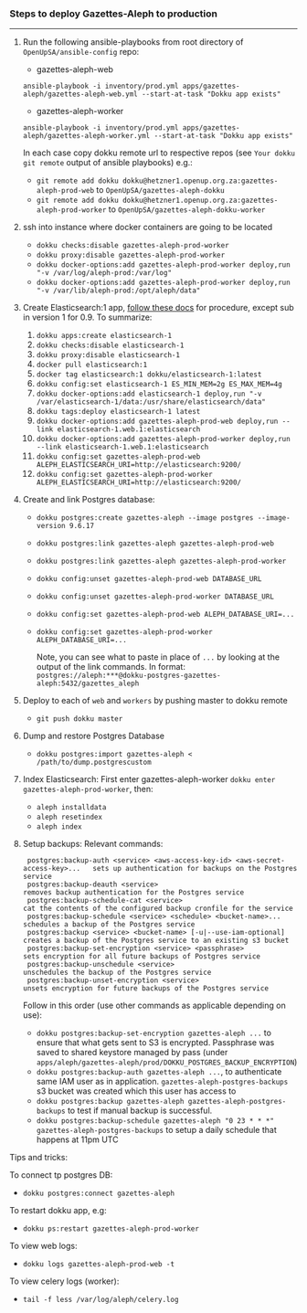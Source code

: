### Steps to deploy Gazettes-Aleph to production
________________________________________________

1. Run the following ansible-playbooks from root directory of `OpenUpSA/ansible-config` repo:
   - gazettes-aleph-web
   ```shell script
   ansible-playbook -i inventory/prod.yml apps/gazettes-aleph/gazettes-aleph-web.yml --start-at-task "Dokku app exists"
   ```
   - gazettes-aleph-worker
   ```shell script
   ansible-playbook -i inventory/prod.yml apps/gazettes-aleph/gazettes-aleph-worker.yml --start-at-task "Dokku app exists"
   ```
   In each case copy dokku remote url to respective repos (see `Your dokku git remote` output of ansible playbooks)
   e.g.:
     - `git remote add dokku dokku@hetzner1.openup.org.za:gazettes-aleph-prod-web` to `OpenUpSA/gazettes-aleph-dokku`
     - `git remote add dokku dokku@hetzner1.openup.org.za:gazettes-aleph-prod-worker` to `OpenUpSA/gazettes-aleph-dokku-worker`

2. ssh into instance where docker containers are going to be located
   - `dokku checks:disable gazettes-aleph-prod-worker`
   - `dokku proxy:disable gazettes-aleph-prod-worker`
   - `dokku docker-options:add gazettes-aleph-prod-worker deploy,run "-v /var/log/aleph-prod:/var/log"`
   - `dokku docker-options:add gazettes-aleph-prod-worker deploy,run "-v /var/lib/aleph-prod:/opt/aleph/data"`

3. Create Elasticsearch:1 app, [follow these docs](https://github.com/OpenUpSA/elasticsearch-0.90) for procedure,
   except sub in version 1 for 0.9. To summarize:
   1. `dokku apps:create elasticsearch-1`
   2. `dokku checks:disable elasticsearch-1`
   3. `dokku proxy:disable elasticsearch-1`
   4. `docker pull elasticsearch:1`
   5. `docker tag elasticsearch:1 dokku/elasticsearch-1:latest`
   6. `dokku config:set elasticsearch-1 ES_MIN_MEM=2g ES_MAX_MEM=4g`
   7. `dokku docker-options:add elasticsearch-1 deploy,run "-v /var/elasticsearch-1/data:/usr/share/elasticsearch/data"`
   8. `dokku tags:deploy elasticsearch-1 latest`
   9. `dokku docker-options:add gazettes-aleph-prod-web deploy,run --link elasticsearch-1.web.1:elasticsearch`
   10. `dokku docker-options:add gazettes-aleph-prod-worker deploy,run --link elasticsearch-1.web.1:elasticsearch`
   11. `dokku config:set gazettes-aleph-prod-web ALEPH_ELASTICSEARCH_URI=http://elasticsearch:9200/`
   12. `dokku config:set gazettes-aleph-prod-worker ALEPH_ELASTICSEARCH_URI=http://elasticsearch:9200/`

4. Create and link Postgres database:
      - `dokku postgres:create gazettes-aleph --image postgres --image-version 9.6.17`   
      - `dokku postgres:link gazettes-aleph gazettes-aleph-prod-web`
      - `dokku postgres:link gazettes-aleph gazettes-aleph-prod-worker`
      - `dokku config:unset gazettes-aleph-prod-web DATABASE_URL`
      - `dokku config:unset gazettes-aleph-prod-worker DATABASE_URL`
      - `dokku config:set gazettes-aleph-prod-web ALEPH_DATABASE_URI=...`
      - `dokku config:set gazettes-aleph-prod-worker ALEPH_DATABASE_URI=...`
        
        Note, you can see what to paste in place of `...` by looking at the output of the link commands.
        In format: `postgres://aleph:***@dokku-postgres-gazettes-aleph:5432/gazettes_aleph`

5. Deploy to each of `web` and `workers` by pushing master to dokku remote
   - `git push dokku master`

6. Dump and restore Postgres Database
   - `dokku postgres:import gazettes-aleph < /path/to/dump.postgrescustom`

7. Index Elasticsearch:
   First enter gazettes-aleph-worker `dokku enter gazettes-aleph-prod-worker`, then:
   - `aleph installdata`
   - `aleph resetindex`
   - `aleph index`

8. Setup backups:
   Relevant commands:
   ```shell script
    postgres:backup-auth <service> <aws-access-key-id> <aws-secret-access-key>...   sets up authentication for backups on the Postgres service
    postgres:backup-deauth <service>                                                removes backup authentication for the Postgres service
    postgres:backup-schedule-cat <service>                                          cat the contents of the configured backup cronfile for the service
    postgres:backup-schedule <service> <schedule> <bucket-name>...                  schedules a backup of the Postgres service
    postgres:backup <service> <bucket-name> [-u|--use-iam-optional]                 creates a backup of the Postgres service to an existing s3 bucket
    postgres:backup-set-encryption <service> <passphrase>                           sets encryption for all future backups of Postgres service
    postgres:backup-unschedule <service>                                            unschedules the backup of the Postgres service
    postgres:backup-unset-encryption <service>                                      unsets encryption for future backups of the Postgres service
    ```
    Follow in this order (use other commands as applicable depending on use):
    - `dokku postgres:backup-set-encryption gazettes-aleph ...` to ensure that what gets sent to S3 is encrypted. Passphrase was saved to shared keystore managed by pass (under `apps/aleph/gazettes-aleph/prod/DOKKU_POSTGRES_BACKUP_ENCRYPTION`)
    - `dokku postgres:backup-auth gazettes-aleph ...`, to authenticate same IAM user as in application. `gazettes-aleph-postgres-backups` s3 bucket was created which this user has access to
    - `dokku postgres:backup gazettes-aleph gazettes-aleph-postgres-backups` to test if manual backup is successful.
    - `dokku postgres:backup-schedule gazettes-aleph "0 23 * * *" gazettes-aleph-postgres-backups` to setup a daily schedule that happens at 11pm UTC


Tips and tricks:

To connect tp postgres DB:
  - `dokku postgres:connect gazettes-aleph`

To restart dokku app, e.g:
  - `dokku ps:restart gazettes-aleph-prod-worker`

To view web logs:
 - `dokku logs gazettes-aleph-prod-web -t`

To view celery logs (worker):
  - `tail -f less /var/log/aleph/celery.log`
